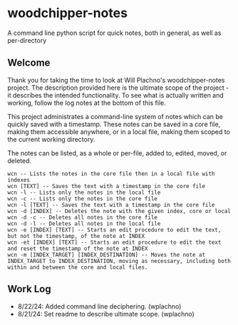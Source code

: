 # woodchipper-notes
A command line python script for quick notes, both in general, as well as per-directory

## Welcome
Thank you for taking the time to look at Will Plachno's woodchipper-notes project. The description provided here is the ultimate scope of the project - it describes the intended functionality. To see what is actually written and working, follow the log notes at the bottom of this file.

This project administrates a command-line system of notes which can be quickly saved with a timestamp. These notes can be saved in a core file, making them accessible anywhere, or in a local file, making them scoped to the current working directory. 

The notes can be listed, as a whole or per-file, added to, edited, moved, or deleted.

```
wcn -- Lists the notes in the core file then in a local file with indexes
wcn [TEXT] -- Saves the text with a timestamp in the core file
wcn -l -- Lists only the notes in the local file
wcn -c -- Lists only the notes in the core file
wcn -l [TEXT] -- Saves the text with a timestamp in the core file
wcn -d [INDEX] -- Deletes the note with the given index, core or local
wcn -d -c -- Deletes all notes in the core file
wcn -d -l -- Deletes all notes in the local file
wcn -e [INDEX] [TEXT] -- Starts an edit procedure to edit the text, but not the timestamp, of the note at INDEX
wcn -et [INDEX] [TEXT] -- Starts an edit procedure to edit the text and reset the timestamp of the note at INDEX
wcn -m [INDEX_TARGET] [INDEX_DESTINATION] -- Moves the note at INDEX_TARGET to INDEX_DESTINATION, moving as necessary, including both within and between the core and local files.
```

## Work Log
- 8/22/24: Added command line deciphering. (wplachno)
- 8/21/24: Set readme to describe ultimate scope. (wplachno)
